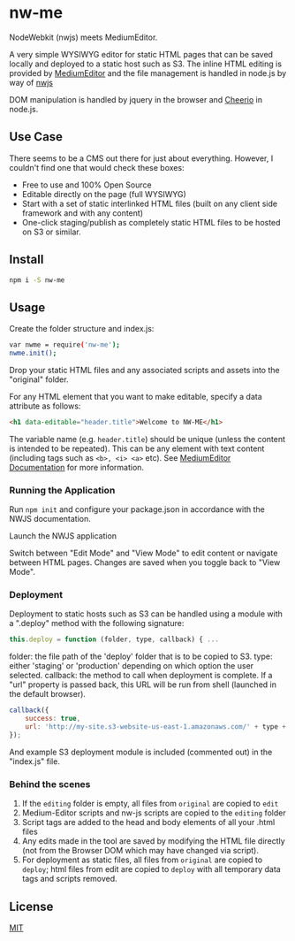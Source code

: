 # nw-me
NodeWebkit (nwjs) meets MediumEditor.

A very simple WYSIWYG editor for static HTML pages that can be saved locally and deployed to a static host such as S3.
The inline HTML editing is provided by [MediumEditor](https://github.com/yabwe/medium-editor) and the file management is handled in node.js
by way of [nwjs](https://github.com/nwjs/nw.js)

DOM manipulation is handled by jquery in the browser and [Cheerio](https://github.com/cheeriojs/cheerio) in node.js.

## Use Case

There seems to be a CMS out there for just about everything. However, I couldn't find one that would check these boxes:
* Free to use and 100% Open Source
* Editable directly on the page (full WYSIWYG)
* Start with a set of static interlinked HTML files (built on any client side framework and with any content)
* One-click staging/publish as completely static HTML files to be hosted on S3 or similar.

## Install

```bash
npm i -S nw-me
```

## Usage

Create the folder structure and index.js:
```bash
var nwme = require('nw-me');
nwme.init();
```

Drop your static HTML files and any associated scripts and assets into the "original" folder.

For any HTML element that you want to make editable, specify a data attribute as follows:

```html
<h1 data-editable="header.title">Welcome to NW-ME</h1>
```

The variable name (e.g. `header.title`) should be unique (unless the content is intended to be repeated). This can be any element with text content (including tags such as `<b>, <i> <a>` etc). See [MediumEditor Documentation](https://github.com/yabwe/medium-editor) for more information.

### Running the Application

Run `npm init` and configure your package.json in accordance with the NWJS documentation.

Launch the NWJS application

Switch between "Edit Mode" and "View Mode" to edit content or navigate between HTML pages. Changes are saved when you toggle back to "View Mode".

### Deployment
Deployment to static hosts such as S3 can be handled using a module with a ".deploy" method with the following signature:

```javascript
this.deploy = function (folder, type, callback) { ...
```

folder: the file path of the 'deploy' folder that is to be copied to S3.
type: either 'staging' or 'production' depending on which option the user selected.
callback: the method to call when deployment is complete. If a "url" property is passed back, this URL will be run from shell (launched in the default browser).

```javascript
callback({
    success: true,
    url: 'http://my-site.s3-website-us-east-1.amazonaws.com/' + type + '/'
});
```

And example S3 deployment module is included (commented out) in the "index.js" file.

### Behind the scenes

1. If the `editing` folder is empty, all files from `original` are copied to `edit`
2. Medium-Editor scripts and nw-js scripts are copied to the `editing` folder
3. Script tags are added to the head and body elements of all your .html files
4. Any edits made in the tool are saved by modifying the HTML file directly (not from the Browser DOM which may have changed via script).
5. For deployment as static files, all files from `original` are copied to `deploy`; html files from edit are copied to `deploy` with all temporary data tags and scripts removed.

## License

[MIT](https://opensource.org/licenses/MIT)
